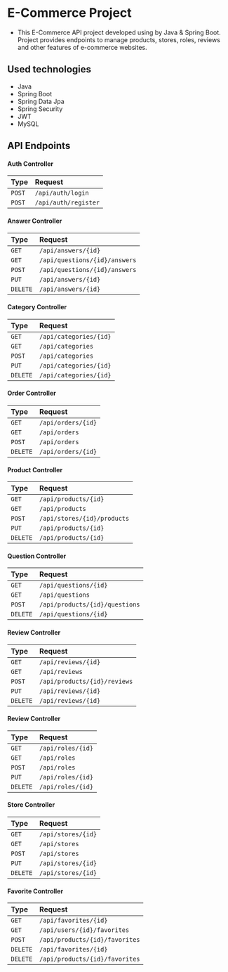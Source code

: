 # E-Commerce Project

- This E-Commerce API project developed using by Java & Spring Boot. Project provides endpoints to manage products, stores, roles, reviews and other features of e-commerce websites.


## Used technologies

- Java 
- Spring Boot
- Spring Data Jpa
- Spring Security
- JWT
- MySQL


## API Endpoints

#### Auth Controller

| Type | Request     |
| :-------- | :------- |
| `POST` | `/api/auth/login` |
| `POST`| `/api/auth/register`|

#### Answer Controller

| Type | Request     |
| :-------- | :------- |
| `GET` | `/api/answers/{id}` |
| `GET`| `/api/questions/{id}/answers`|
| `POST`| `/api/questions/{id}/answers`|
| `PUT`| `/api/answers/{id}`|
| `DELETE`| `/api/answers/{id}`|

#### Category Controller

| Type | Request     | 
| :-------- | :------- | 
| `GET` | `/api/categories/{id}` |
| `GET`| `/api/categories`|
| `POST`| `/api/categories`|
| `PUT`| `/api/categories/{id}`|
| `DELETE`| `/api/categories/{id}`|

#### Order Controller

| Type | Request     |
| :-------- | :------- |
| `GET` | `/api/orders/{id}` |
| `GET`| `/api/orders`|
| `POST`| `/api/orders`|
| `DELETE`| `/api/orders/{id}`|

#### Product Controller

| Type | Request     |
| :-------- | :------- |
| `GET` | `/api/products/{id}` |
| `GET`| `/api/products`|
| `POST`| `/api/stores/{id}/products`|
| `PUT`| `/api/products/{id}`|
| `DELETE`| `/api/products/{id}`|

#### Question Controller

| Type | Request     |
| :-------- | :------- |
| `GET` | `/api/questions/{id}` |
| `GET`| `/api/questions`|
| `POST`| `/api/products/{id}/questions`|
| `DELETE`| `/api/questions/{id}`|

#### Review Controller

| Type | Request     |
| :-------- | :------- |
| `GET` | `/api/reviews/{id}` |
| `GET`| `/api/reviews`|
| `POST`| `/api/products/{id}/reviews`|
| `PUT`| `/api/reviews/{id}`|
| `DELETE`| `/api/reviews/{id}`|

#### Review Controller

| Type | Request     |
| :-------- | :------- |
| `GET` | `/api/roles/{id}` |
| `GET`| `/api/roles`|
| `POST`| `/api/roles`| 
| `PUT`| `/api/roles/{id}`|
| `DELETE`| `/api/roles/{id}`|

#### Store Controller

| Type | Request     |
| :-------- | :------- |
| `GET` | `/api/stores/{id}` | 
| `GET`| `/api/stores`|
| `POST`| `/api/stores`|
| `PUT`| `/api/stores/{id}`|
| `DELETE`| `/api/stores/{id}`|

#### Favorite Controller

| Type | Request                        |
| :-------- |:-------------------------------|
| `GET` | `/api/favorites/{id}`          | 
| `GET`| `/api/users/{id}/favorites`    |
| `POST`| `/api/products/{id}/favorites` |
| `DELETE`| `/api/favorites/{id}`          |
| `DELETE`| `/api/products/{id}/favorites` |